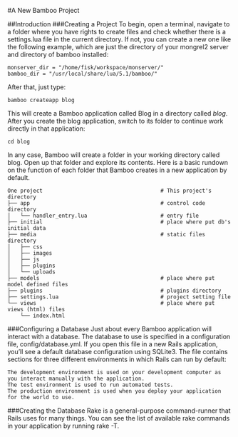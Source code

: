 #A New Bamboo Project

##Introduction 
###Creating a Project
To begin, open a terminal, navigate to a folder where you have rights to create files and check whether there is a settings.lua file in the current directory. If not, you can create a new one like the following example, which are just the directory of your mongrel2 server and directory of bamboo installed:
	
	monserver_dir = "/home/fisk/workspace/monserver/"
	bamboo_dir = "/usr/local/share/lua/5.1/bamboo/" 
	
After that, just type:
	
	bamboo createapp blog
	
This will create a Bamboo application called Blog in a directory called *blog*. After you create the blog application, switch to its folder to continue work directly in that application:
	
	cd blog
	
In any case, Bamboo will create a folder in your working directory called blog. Open up that folder and explore its contents. Here is a basic rundown on the function of each folder that Bamboo creates in a new application by default. 

	One project										# This project's directory
	├── app											# control code directory
	│   └── handler_entry.lua						# entry file
	├── initial										# place where put db's initial data
	├── media										# static files directory
	│   ├── css
	│   ├── images
	│   ├── js
	│   ├── plugins
	│   └── uploads
	├── models										# place where put model defined files
	├── plugins										# plugins directory
	├── settings.lua								# project setting file
	└── views										# place where put views (html) files
		└── index.html
		
		
###Configuring a Database 
Just about every Bamboo application will interact with a database. The database to use is specified in a configuration file, config/database.yml. If you open this file in a new Rails application, you’ll see a default database configuration using SQLite3. The file contains sections for three different environments in which Rails can run by default:

    The development environment is used on your development computer as you interact manually with the application.
    The test environment is used to run automated tests.
    The production environment is used when you deploy your application for the world to use.

###Creating the Database
Rake is a general-purpose command-runner that Rails uses for many things. You can see the list of available rake commands in your application by running rake -T.

